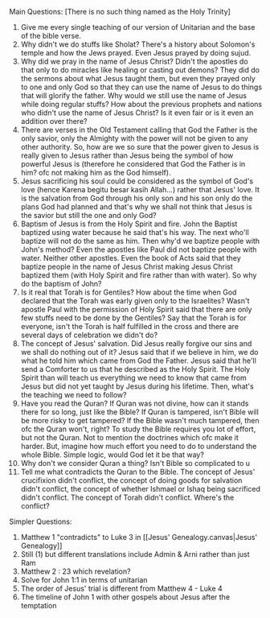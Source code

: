 Main Questions: [There is no such thing named as the Holy Trinity]
1) Give me every single teaching of our version of Unitarian and the base of the bible verse.
2) Why didn't we do stuffs like Sholat? There's a history about Solomon's temple and how the Jews prayed. Even Jesus prayed by doing sujud.
3) Why did we pray in the name of Jesus Christ? Didn't the apostles do that only to do miracles like healing or casting out demons? They did do the sermons about what Jesus taught them, but even they prayed only to one and only God so that they can use the name of Jesus to do things that will glorify the father. Why would we still use the name of Jesus while doing regular stuffs? How about the previous prophets and nations who didn't use the name of Jesus Christ? Is it even fair or is it even an addition over there?
4) There are verses in the Old Testament calling that God the Father is the only savior, only the Almighty with the power will not be given to any other authority. So, how are we so sure that the power given to Jesus is really given to Jesus rather than Jesus being the symbol of how powerful Jesus is (therefore he considered that God the Father is in him? ofc not making him as the God himself).
5) Jesus sacrificing his soul could be considered as the symbol of God's love (hence Karena begitu besar kasih Allah...) rather that Jesus' love. It is the salvation from God through his only son and his son only do the plans God had planned and that's why we shall not think that Jesus is the savior but still the one and only God?
6) Baptism of Jesus is from the Holy Spirit and fire. John the Baptist baptized using water because he said that's his way. The next who'll baptize will not do the same as him. Then why'd we baptize people with John's method? Even the apostles like Paul did not baptize people with water. Neither other apostles. Even the book of Acts said that they baptize people in the name of Jesus Christ making Jesus Christ baptized them (with Holy Spirit and fire rather than with water). So why do the baptism of John?
7) Is it real that Torah is for Gentiles? How about the time when God declared that the Torah was early given only to the Israelites? Wasn't apostle Paul with the permission of Holy Spirit said that there are only few stuffs need to be done by the Gentiles? Say that the Torah is for everyone, isn't the Torah is half fulfilled in the cross and there are several days of celebration we didn't do?
8) The concept of Jesus' salvation. Did Jesus really forgive our sins and we shall do nothing out of it? Jesus said that if we believe in him, we do what he told him which came from God the Father. Jesus said that he'll send a Comforter to us that he described as the Holy Spirit. The Holy Spirit than will teach us everything we need to know that came from Jesus but did not yet taught by Jesus during his lifetime. Then, what's the teaching we need to follow?
9) Have you read the Quran? If Quran was not divine, how can it stands there for so long, just like the Bible? If Quran is tampered, isn't Bible will be more risky to get tampered? If the Bible wasn't much tampered, then ofc the Quran won't, right? To study the Bible requires you lot of effort, but not the Quran. Not to mention the doctrines which ofc make it harder. But, imagine how much effort you need to do to understand the whole Bible. Simple logic, would God let it be that way?
10) Why don't we consider Quran a thing? Isn't Bible so complicated to u
11) Tell me what contradicts the Quran to the Bible. The concept of Jesus' crucifixion didn't conflict, the concept of doing goods for salvation didn't conflict, the concept of whether Ishmael or Ishaq being sacrificed didn't conflict. The concept of Torah didn't conflict. Where's the conflict?

Simpler Questions:
1) Matthew 1 "contradicts" to Luke 3 in [[Jesus' Genealogy.canvas|Jesus' Genealogy]]
2) Still (1) but different translations include Admin & Arni rather than just Ram
3) Matthew 2 : 23 which revelation?
4) Solve for John 1:1 in terms of unitarian
5) The order of Jesus' trial is different from Matthew 4 - Luke 4
6) The timeline of John 1 with other gospels about Jesus after the temptation